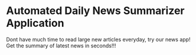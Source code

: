 # Automated Daily News Summarizer Application

Dont have much time to read large new articles everyday, try our news app!
Get the summary of latest news in seconds!!!
